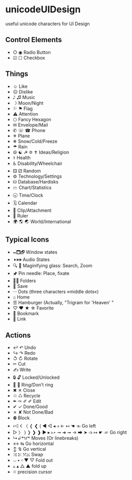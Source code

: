 # unicodeUIDesign
useful unicode characters for UI Design

## Control Elements

* ○ ◉ Radio Button
* ☑ ☐ Checkbox 

## Things
* ☺ Like
* ☹ Dislike
* 𝅘𝅥𝅮 ♫ Music
* ☽ Moon/Night
* ⚐ ⚑ Flag
* ⚠ Attention 
* ⬡ Fancy Hexagon
* ✉ Envelope/Mail
* ✆ ☏ ☎ Phone
* ✈ Plane
* ❄ Snow/Cold/Freeze
* ☂ Rain
* ☮ ☯ ☭ ✡ ✝ Ideas/Religion
* ⚕ Health
* ♿ Disability/Wheelchair
* ⚃ ⚂ Random
* ⚙ Technology/Settings
* ⛁ Database/Hardisks
* 🗠 Chart/Statistics
* 🕣 Time/Clock
* 🗓 Calendar
* 📎 Clip/Attachment	
* 📏 Ruler
* 🌍 	🌎 	🌏 World/International

## Typical Icons
* 🗕🗖🗗 Window states
* 🕨🕩🕪 Audio States
* 🔍 🔎 Maginifying glass: Search, Zoom
* 🖈 Pin needle: Place, fixate
* 📁📂 Folders
* 💾 Save
* ··· Dots (three characters »middle dots«)
* ⌂ Home
* ☰ Hamburger (Actually, "Trigram for 'Heaven' "
* ♡ ❤ ★ ☆ Favorite
* 🔖 Bookmark	
* 🔗 Link

## Actions

* ↩ ↶ Undo
* ↪ ↷ Redo
* ↺ ↻ Rotate
* ✂ Cut
* ✍ Write
* 🔒 	🔓 Locked/Unlocked 	
* 🔔 	🔕 Ring/Don’t ring	
* ✖ ✕ Close
* ♲ ♺ Recycle
* ✒ ✑ ✐ ✐ Edit
* ✔ ✓ Done/Good
* ✗ ✘ Not Done/Bad
* ⛔ Block
* ‹⨞ 𐌂 〈 ❬ ❮ ⟨ ◀ ◁ ◂ ◃ ← ↤ ☚ ☜ Go left
* ▷ 〉 ⟩ ❭ ❯ ❱ ▶ ▸ ▹‣ ➙ ➜ ➞ → ➡ ➤ ➩ ↦ ☛ ☞ Go right
* ↳↲↰↱ Moves (Or linebreaks)
* ↔ ⇆ Go horizontal
* ↕ ⇅ Go vertical
* ⤨ ⤪ ⤧⤩ Swap
* ⌵ ▾ ▿ ▼ ▽ Fold out
* ▵ ▴ △ ▲ fold up
* ⯐ precision cursor
